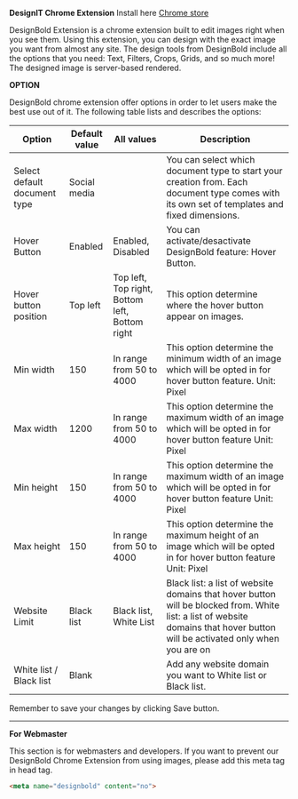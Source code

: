**DesignIT Chrome Extension** Install here  [Chrome store](https://chrome.google.com/webstore/detail/designbold/hcnlanjijjffpmlkpedbijamgmkhgkkm)

DesignBold Extension is a chrome extension built to edit images right when you see them. Using this extension, you can design with the exact image you want from almost any site. The design tools from DesignBold include all the options that you need: Text, Filters, Crops, Grids, and so much more! The designed image is server-based rendered.


**OPTION**

DesignBold chrome extension offer options in order to let users make the best use out of it. 
The following table lists and describes the options:

|  Option | Default value  | All values  | Description  |
| ------------ | ------------ | ------------ | ------------ |
| Select default document type  |  Social media |   | You can select which document type to start your creation from. Each document type comes with its own set of templates and fixed dimensions.  |
| Hover Button  | Enabled  | Enabled, Disabled  | You can activate/desactivate DesignBold feature: Hover Button. |
| Hover button position  | Top left  | Top left, Top right, Bottom left, Bottom right  | This option determine where the hover button appear on images.  |
| Min width  | 150  | In range from 50 to 4000  | This option determine the minimum width of an image which will be opted in for hover button feature. Unit: Pixel |
| Max width  | 1200  | In range from 50 to 4000  | This option determine the maximum width of an image which will be opted in for hover button feature Unit: Pixel |
|Min height | 150 | In range from 50 to 4000 | This option determine the maximum width of an image which will be opted in for hover button feature Unit: Pixel |
| Max height | 150 | In range from 50 to 4000 | This option determine the maximum height of an image which will be opted in for hover button feature Unit: Pixel |
| Website Limit | Black list | Black list, White List | Black list: a list of website domains that hover button will be blocked from. White list: a list of website domains that hover button will be activated only when you are on |
| White list / Black list | Blank |   | Add any website domain you want to White list or Black list. |

Remember to save your changes by clicking Save button.

-----------------------------------
**For Webmaster**

This section is for webmasters and developers. If you want to prevent our DesignBold Chrome Extension from using images, please add this meta tag in head tag.

```html
<meta name="designbold" content="no">

```
